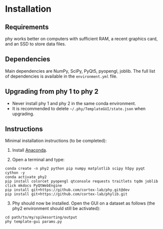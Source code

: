 # Installation

## Requirements

phy works better on computers with sufficient RAM, a recent graphics card, and an SSD to store data files.


## Dependencies

Main dependencies are NumPy, SciPy, PyQt5, pyopengl, joblib. The full list of dependencies is available in the `environment.yml` file.

## Upgrading from phy 1 to phy 2

* Never install phy 1 and phy 2 in the same conda environment.
* It is recommended to delete `~/.phy/TemplateGUI/state.json` when upgrading.


## Instructions

Minimal installation instructions (to be completed):

1. Install [Anaconda](https://www.anaconda.com/distribution/#download-section).

2. Open a terminal and type:

```
conda create -n phy2 python pip numpy matplotlib scipy h5py pyqt cython -y
conda activate phy2
pip install colorcet pyopengl qtconsole requests traitlets tqdm joblib click mkdocs PyQtWebEngine
pip install git+https://github.com/cortex-lab/phy.git@dev
pip install git+https://github.com/cortex-lab/phylib.git
```

3. Phy should now be installed. Open the GUI on a dataset as follows (the phy2 environment should still be activated):

```
cd path/to/my/spikesorting/output
phy template-gui params.py
```
